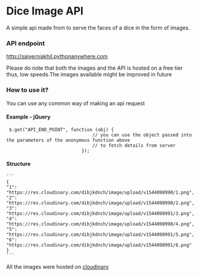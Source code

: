 # Dice Image API
A simple api made from to serve the faces of a dice in the form of images.

### API endpoint
http://saiyerniakhil.pythonanywhere.com

Please do note that both the images and the API is hosted on a free tier thus, low speeds.The images available might be improved in future 

### How to use it?
You can use any common way of making an api request

  #### Example - jQuery
  ```
   $.get("API_END_POINT", function (obj) {
                                  // you can use the object passed into the parameters of the anonymous function above
                                  // to fetch details from server
                              });
  ```
  #### Structure
    ```
    {
    "1": "https://res.cloudinary.com/dibjkdnch/image/upload/v1544098990/1.png",
    "2": "https://res.cloudinary.com/dibjkdnch/image/upload/v1544098990/2.png",
    "3": "https://res.cloudinary.com/dibjkdnch/image/upload/v1544098991/3.png",
    "4": "https://res.cloudinary.com/dibjkdnch/image/upload/v1544098990/4.png",
    "5": "https://res.cloudinary.com/dibjkdnch/image/upload/v1544098991/5.png",
    "6": "https://res.cloudinary.com/dibjkdnch/image/upload/v1544098991/6.png"
    }
    ```
All the images were hosted on [cloudinary](www.cloudinary.com)
